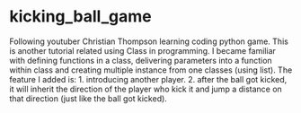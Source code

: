 # kicking_ball_game
Following youtuber Christian Thompson learning coding python game. This is another tutorial related using Class in programming. I became familiar with defining functions in a class, delivering parameters into a function within class and creating multiple instance from one classes (using list). The feature I added is: 1. introducing another player. 2. after the ball got kicked, it will inherit the direction of the player who kick it and jump a distance on that direction (just like the ball got kicked).

